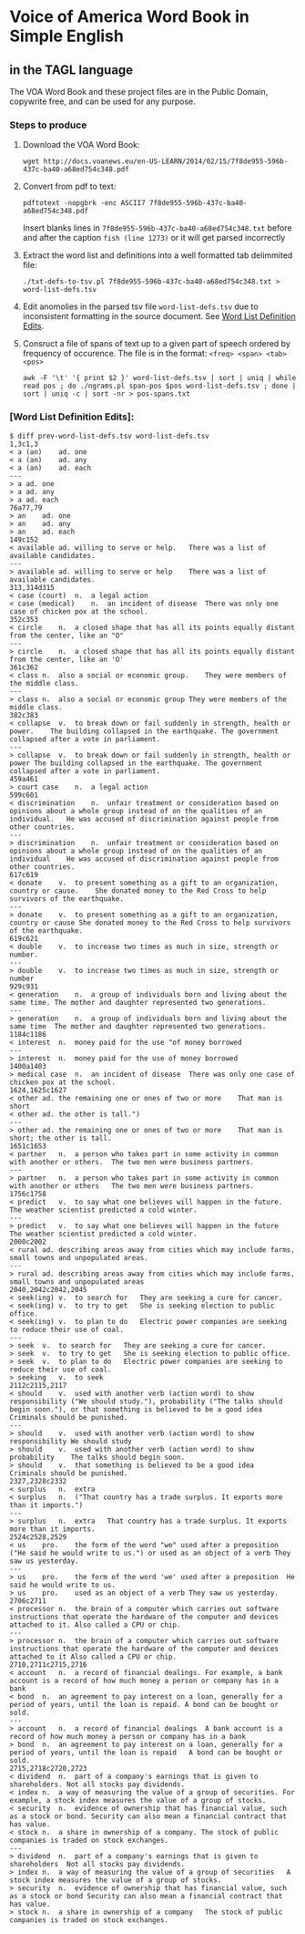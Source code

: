 # Voice of America Word Book in Simple English
## in the TAGL language

The VOA Word Book and these project files are in the Public Domain, copywrite free, and can be used for any purpose.

### Steps to produce

1. Download the VOA Word Book:

   `wget http://docs.voanews.eu/en-US-LEARN/2014/02/15/7f8de955-596b-437c-ba40-a68ed754c348.pdf`
2. Convert from pdf to text:

   `pdftotext -nopgbrk -enc ASCII7 7f8de955-596b-437c-ba40-a68ed754c348.pdf`

   Insert blanks lines in `7f8de955-596b-437c-ba40-a68ed754c348.txt` before and after
   the caption `fish (line 1273)` or it will get parsed incorrectly
3. Extract the word list and definitions into a well formatted tab delimmited file:

   `./txt-defs-to-tsv.pl 7f8de955-596b-437c-ba40-a68ed754c348.txt > word-list-defs.tsv`
4. Edit anomolies in the parsed tsv file `word-list-defs.tsv` due to inconsistent formatting in the source document.  See [Word List Definition Edits](#word-list-definition-edits).
5. Consruct a file of spans of text up to a given part of speech ordered by frequency of occurence.
   The file is in the format: `<freq> <span> <tab> <pos>`

   `awk -F '\t' '{ print $2 }' word-list-defs.tsv | sort | uniq | while read pos ; do ./ngrams.pl span-pos $pos word-list-defs.tsv ; done | sort | uniq -c | sort -nr > pos-spans.txt`

### [Word List Definition Edits]:

    $ diff prev-word-list-defs.tsv word-list-defs.tsv
    1,3c1,3
    < a (an)	ad.	one
    < a (an)	ad.	any
    < a (an)	ad.	each
    ---
    > a	ad.	one
    > a	ad.	any
    > a	ad.	each
    76a77,79
    > an	ad.	one
    > an	ad.	any
    > an	ad.	each
    149c152
    < available	ad.	willing to serve or help.	There was a list of available candidates.
    ---
    > available	ad.	willing to serve or help	There was a list of available candidates.
    313,314d315
    < case (court)	n.	a legal action
    < case (medical)	n.	an incident of disease	There was only one case of chicken pox at the school.
    352c353
    < circle	n.	a closed shape that has all its points equally distant from the center, like an "O"
    ---
    > circle	n.	a closed shape that has all its points equally distant from the center, like an 'O'
    361c362
    < class	n.	also a social or economic group.	They were members of the middle class.
    ---
    > class	n.	also a social or economic group	They were members of the middle class.
    382c383
    < collapse	v.	to break down or fail suddenly in strength, health or power.	The building collapsed in the earthquake. The government collapsed after a vote in parliament.
    ---
    > collapse	v.	to break down or fail suddenly in strength, health or power	The building collapsed in the earthquake. The government collapsed after a vote in parliament.
    459a461
    > court case	n.	a legal action
    599c601
    < discrimination	n.	unfair treatment or consideration based on opinions about a whole group instead of on the qualities of an individual.	He was accused of discrimination against people from other countries.
    ---
    > discrimination	n.	unfair treatment or consideration based on opinions about a whole group instead of on the qualities of an individual	He was accused of discrimination against people from other countries.
    617c619
    < donate	v.	to present something as a gift to an organization, country or cause.	She donated money to the Red Cross to help survivors of the earthquake.
    ---
    > donate	v.	to present something as a gift to an organization, country or cause	She donated money to the Red Cross to help survivors of the earthquake.
    619c621
    < double	v.	to increase two times as much in size, strength or number.
    ---
    > double	v.	to increase two times as much in size, strength or number
    929c931
    < generation	n.	a group of individuals born and living about the same time.	The mother and daughter represented two generations.
    ---
    > generation	n.	a group of individuals born and living about the same time	The mother and daughter represented two generations.
    1184c1186
    < interest	n.	money paid for the use "of money borrowed
    ---
    > interest	n.	money paid for the use of money borrowed
    1400a1403
    > medical case	n.	an incident of disease	There was only one case of chicken pox at the school.
    1624,1625c1627
    < other	ad.	the remaining one or ones of two or more	That man is short
    < other	ad.	the other is tall.")
    ---
    > other	ad.	the remaining one or ones of two or more	That man is short; the other is tall.
    1651c1653
    < partner	n.	a person who takes part in some activity in common with another or others.	The two men were business partners.
    ---
    > partner	n.	a person who takes part in some activity in common with another or others	The two men were business partners.
    1756c1758
    < predict	v.	to say what one believes will happen in the future.	The weather scientist predicted a cold winter.
    ---
    > predict	v.	to say what one believes will happen in the future	The weather scientist predicted a cold winter.
    2000c2002
    < rural	ad.	describing areas away from cities which may include farms, small towns and unpopulated areas.
    ---
    > rural	ad.	describing areas away from cities which may include farms, small towns and unpopulated areas
    2040,2042c2042,2045
    < seek(ing)	v.	to search for	They are seeking a cure for cancer.
    < seek(ing)	v.	to try to get	She is seeking election to public office.
    < seek(ing)	v.	to plan to do	Electric power companies are seeking to reduce their use of coal.
    ---
    > seek	v.	to search for	They are seeking a cure for cancer.
    > seek	v.	to try to get	She is seeking election to public office.
    > seek	v.	to plan to do	Electric power companies are seeking to reduce their use of coal.
    > seeking	v.	to seek
    2112c2115,2117
    < should	v.	used with another verb (action word) to show responsibility ("We should study."), probability ("The talks should begin soon."), or that something is believed to be a good idea	Criminals should be punished.
    ---
    > should	v.	used with another verb (action word) to show responsibility	We should study
    > should	v.	used with another verb (action word) to show probability	The talks should begin soon.
    > should	v.	that something is believed to be a good idea	Criminals should be punished.
    2327,2328c2332
    < surplus	n.	extra
    < surplus	n.	("That country has a trade surplus. It exports more than it imports.")
    ---
    > surplus	n.	extra	That country has a trade surplus. It exports more than it imports.
    2524c2528,2529
    < us	pro.	the form of the word "we" used after a preposition ("He said he would write to us.") or used as an object of a verb	They saw us yesterday.
    ---
    > us	pro.	the form of the word 'we' used after a preposition	He said he would write to us.
    > us	pro.	used as an object of a verb	They saw us yesterday.
    2706c2711
    < processor	n.	the brain of a computer which carries out software instructions that operate the hardware of the computer and devices attached to it. Also called a CPU or chip.
    ---
    > processor	n.	the brain of a computer which carries out software instructions that operate the hardware of the computer and devices attached to it Also called a CPU or chip.
    2710,2711c2715,2716
    < account	n.	a record of financial dealings. For example, a bank account is a record of how much money a person or company has in a bank
    < bond	n.	an agreement to pay interest on a loan, generally for a period of years, until the loan is repaid. A bond can be bought or sold.
    ---
    > account	n.	a record of financial dealings	A bank account is a record of how much money a person or company has in a bank
    > bond	n.	an agreement to pay interest on a loan, generally for a period of years, until the loan is repaid	A bond can be bought or sold.
    2715,2718c2720,2723
    < dividend	n.	part of a company's earnings that is given to shareholders. Not all stocks pay dividends.
    < index	n.	a way of measuring the value of a group of securities. For example, a stock index measures the value of a group of stocks.
    < security	n.	evidence of ownership that has financial value, such as a stock or bond. Security can also mean a financial contract that has value.
    < stock	n.	a share in ownership of a company. The stock of public companies is traded on stock exchanges.
    ---
    > dividend	n.	part of a company's earnings that is given to shareholders	Not all stocks pay dividends.
    > index	n.	a way of measuring the value of a group of securities	A stock index measures the value of a group of stocks.
    > security	n.	evidence of ownership that has financial value, such as a stock or bond	Security can also mean a financial contract that has value.
    > stock	n.	a share in ownership of a company	The stock of public companies is traded on stock exchanges.
